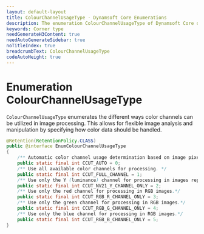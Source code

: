```yaml
---
layout: default-layout
title: ColourChannelUsageType - Dynamsoft Core Enumerations
description: The enumeration ColourChannelUsageType of Dynamsoft Core describes how the color channel is used in the image.
keywords: Corner type
needGenerateH3Content: true
needAutoGenerateSidebar: true
noTitleIndex: true
breadcrumbText: ColourChannelUsageType
codeAutoHeight: true
---
```


# Enumeration ColourChannelUsageType

`ColourChannelUsageType` enumerates the different ways color channels can be utilized in image processing. This allows for flexible image analysis and manipulation by specifying how color data should be handled.

```java
@Retention(RetentionPolicy.CLASS)
public @interface EnumColourChannelUsageType
{
    /** Automatic color channel usage determination based on image pixel format and scene. */
    public static final int CCUT_AUTO = 0;
    /** Use all available color channels for processing. */
    public static final int CCUT_FULL_CHANNEL = 1;
    /** Use only the Y (luminance) channel for processing in images represented in the NV21 format. */
    public static final int CCUT_NV21_Y_CHANNEL_ONLY = 2;
    /** Use only the red channel for processing in RGB images.*/
    public static final int CCUT_RGB_R_CHANNEL_ONLY = 3;
    /** Use only the green channel for processing in RGB images.*/
    public static final int CCUT_RGB_G_CHANNEL_ONLY = 4;
    /** Use only the blue channel for processing in RGB images.*/
    public static final int CCUT_RGB_B_CHANNEL_ONLY = 5;
}
```
